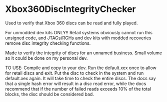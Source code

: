 # Xbox360DiscIntegrityChecker
Used to verify that Xbox 360 discs can be read and fully played. 

For unmodded dev kits ONLY!! Retail systems obviously cannot run this unsigned code, and JTAGs/RGHs and dev kits with modded recoveries remove disc integrity checking functions. 

Made to verify the integrity of discs for an unnamed business. Small volume so it could be done on my personal dev. 

TO USE:
Compile and copy to your dev. Run the default.xex once to allow for retail discs and exit. Put the disc to check in the system and run default.xex again. It will take time to check the entire discs. The docs say that a single hash error will result in a disc read error, while the docs recommend that if the number of failed reads exceeds 10% of the total blocks, the disc should be considered bad. 
